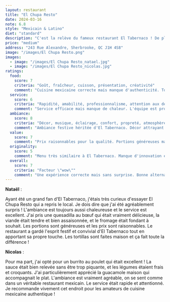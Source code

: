 ```yaml
---
layout: restaurant
title: "El Chupa Resto"
date: 2024-03-16
note: 6.8
style: "Mexicain & Latino"
diet: "standard"
description: "C'est la relève du fameux restaurant El Tabernaco ! De plus, la décoration et l'ambiance est la même qu'avant, ce qui est assez incroyable !"
price: "medium"
address: "243 Rue Alexandre, Sherbrooke, QC J1H 4S8"
image: "/images/El Chupa Resto.png"
images:
  - image: "/images/El Chupa Resto_natael.jpg"
  - image: "/images/El Chupa Resto_nicolas.jpg"
ratings:
  food:
    score: 7
    criteria: "Goût, fraîcheur, cuisson, présentation, créativité"
    comment: "Cuisine mexicaine correcte mais manque d'authenticité. Tortillas maison appréciables mais saveurs parfois trop douces."
  service:
    score: 6
    criteria: "Rapidité, amabilité, professionnalisme, attention aux détails"
    comment: "Service efficace mais manque de chaleur. L'équipe est professionnelle mais peu communicative."
  ambiance:
    score: 8
    criteria: "Décor, musique, éclairage, confort, propreté, atmosphère générale"
    comment: "Ambiance festive héritée d'El Tabernaco. Décor attrayant mais manque d'identité propre."
  value:
    score: 7
    comment: "Prix raisonnables pour la qualité. Portions généreuses mais manquent parfois de finesse."
  originality:
    score: 5
    comment: "Menu très similaire à El Tabernaco. Manque d'innovation et d'identité propre."
  overall:
    score: 7
    criteria: "Facteur \"wow\""
    comment: "Une expérience correcte mais sans surprise. Bonne alternative à El Tabernaco mais manque de personnalité."
---
```


**Nataël** :

Ayant été un grand fan d'El Tabernaco, j'étais très curieux d'essayer El Chupa Resto qui a repris le local. Je dois dire que j'ai été agréablement surpris ! L'ambiance est toujours aussi chaleureuse et le service est excellent. J'ai pris une quesadilla au bœuf qui était vraiment délicieuse, la viande était tendre et bien assaisonnée, et le fromage était fondant à souhait. Les portions sont généreuses et les prix sont raisonnables. Le restaurant a gardé l'esprit festif et convivial d'El Tabernaco tout en apportant sa propre touche. Les tortillas sont faites maison et ça fait toute la différence !

**Nicolas** :

Pour ma part, j'ai opté pour un burrito au poulet qui était excellent ! La sauce était bien relevée sans être trop piquante, et les légumes étaient frais et croquants. J'ai particulièrement apprécié la guacamole maison qui accompagnait le plat. L'ambiance est vraiment agréable, on se sent comme dans un véritable restaurant mexicain. Le service était rapide et attentionné. Je recommande vivement cet endroit pour les amateurs de cuisine mexicaine authentique ! 
